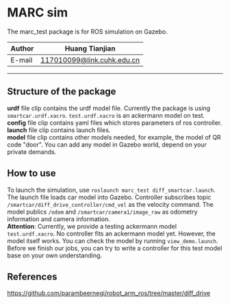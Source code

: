 MARC sim
=========

The marc_test package is for ROS simulation on Gazebo.  

|Author|Huang Tianjian|
|---|---
|E-mail|117010099@link.cuhk.edu.cn

****
## Structure of the package  

**urdf** file clip contains the urdf model file. Currently the package is using `smartcar.urdf.xacro`. `test.urdf.xacro` is an ackermann model on test.  
**config** file clip contains yaml files which stores parameters of ros controller.   
**launch** file clip contains launch files.  
**model** file clip contains other models needed, for example, the model of QR code "door". You can add any model in Gazebo world, depend on your private demands.    

## How to use  
To launch the simulation, use `roslaunch marc_test diff_smartcar.launch`.  
The launch file loads car model into Gazebo. Controller subscribes topic `/smartcar/diff_drive_controller/cmd_vel` as the velocity command. The model publics `/odom` and `/smartcar/camera1/image_raw` as odometry information and camera information.  
**Attention**: Currently, we provide a testing ackermann model `test.urdf.xacro`. No controller fits an ackermann model yet. However, the model itself works. You can check the model by running `view_demo.launch`. Before we finish our jobs, you can try to write a controller for this test model base on your own understanding.  

## References 
https://github.com/parambeernegi/robot_arm_ros/tree/master/diff_drive


